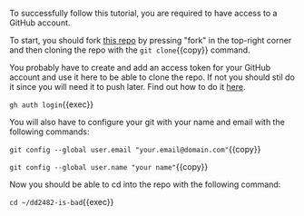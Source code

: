To successfully follow this tutorial, you are required to have access to a GitHub account.

To start, you should fork [this repo](https://github.com/halvtomat/dd2482-is-bad) by pressing "fork" in the top-right corner
and then cloning the repo with the `git clone`{{copy}} command.

You probably have to create and add an access token for your GitHub account and use it here to be able to clone the repo. If not you should stil do it since you will need it to push later. Find out how to do it [here](https://docs.github.com/en/authentication/keeping-your-account-and-data-secure/creating-a-personal-access-token).

`gh auth login`{{exec}}

You will also have to configure your git with your name and email with the following commands:

`git config --global user.email "your.email@domain.com"`{{copy}}

`git config --global user.name "your name"`{{copy}}

Now you should be able to cd into the repo with the following command:

`cd ~/dd2482-is-bad`{{exec}}
